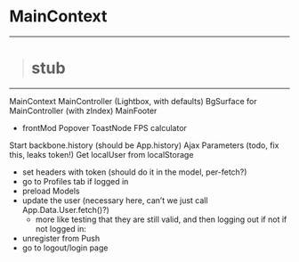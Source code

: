 # MainContext


---

> # stub

---

MainContext
MainController (Lightbox, with defaults)
BgSurface for MainController (with zIndex)
MainFooter
- frontMod
Popover
ToastNode
FPS calculator

Start backbone.history (should be App.history)
Ajax Parameters (todo, fix this, leaks token!)
Get localUser from localStorage
- set headers with token (should do it in the model, per-fetch?)
- go to Profiles tab if logged in
- preload Models
- update the user (necessary here, can’t we just call App.Data.User.fetch()?)
     - more like testing that they are still valid, and then logging out if not
if not logged in:
- unregister from Push
- go to logout/login page
